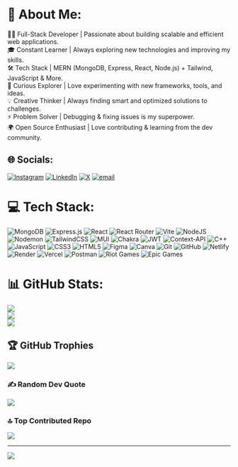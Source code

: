 # 💫 About Me:
👨‍💻 Full-Stack Developer | Passionate about building scalable and efficient web applications.<br>🎓 Constant Learner | Always exploring new technologies and improving my skills.<br>🛠️ Tech Stack | MERN (MongoDB, Express, React, Node.js) + Tailwind, JavaScript & More.<br>🔬 Curious Explorer | Love experimenting with new frameworks, tools, and ideas.<br>💡 Creative Thinker | Always finding smart and optimized solutions to challenges.<br>⚡ Problem Solver | Debugging & fixing issues is my superpower.<br>🌍 Open Source Enthusiast | Love contributing & learning from the dev community.


## 🌐 Socials:
[![Instagram](https://img.shields.io/badge/Instagram-%23E4405F.svg?logo=Instagram&logoColor=white)](https://instagram.com/jatanmathasoliya) [![LinkedIn](https://img.shields.io/badge/LinkedIn-%230077B5.svg?logo=linkedin&logoColor=white)](https://linkedin.com/in/jatan-mathasoliya) [![X](https://img.shields.io/badge/X-black.svg?logo=X&logoColor=white)](https://x.com/JatanM_010) [![email](https://img.shields.io/badge/Email-D14836?logo=gmail&logoColor=white)](mailto:jatanmathasoliya@gmail.com) 

# 💻 Tech Stack:
![MongoDB](https://img.shields.io/badge/MongoDB-%234ea94b.svg?style=plastic&logo=mongodb&logoColor=white) ![Express.js](https://img.shields.io/badge/express.js-%23404d59.svg?style=plastic&logo=express&logoColor=%2361DAFB) ![React](https://img.shields.io/badge/react-%2320232a.svg?style=plastic&logo=react&logoColor=%2361DAFB) ![React Router](https://img.shields.io/badge/React_Router-CA4245?style=plastic&logo=react-router&logoColor=white) ![Vite](https://img.shields.io/badge/vite-%23646CFF.svg?style=plastic&logo=vite&logoColor=white) ![NodeJS](https://img.shields.io/badge/node.js-6DA55F?style=plastic&logo=node.js&logoColor=white) ![Nodemon](https://img.shields.io/badge/NODEMON-%23323330.svg?style=plastic&logo=nodemon&logoColor=%BBDEAD) ![TailwindCSS](https://img.shields.io/badge/tailwindcss-%2338B2AC.svg?style=plastic&logo=tailwind-css&logoColor=white) ![MUI](https://img.shields.io/badge/MUI-%230081CB.svg?style=plastic&logo=mui&logoColor=white) ![Chakra](https://img.shields.io/badge/chakra-%234ED1C5.svg?style=plastic&logo=chakraui&logoColor=white) ![JWT](https://img.shields.io/badge/JWT-black?style=plastic&logo=JSON%20web%20tokens) ![Context-API](https://img.shields.io/badge/Context--Api-000000?style=plastic&logo=react) ![C++](https://img.shields.io/badge/c++-%2300599C.svg?style=plastic&logo=c%2B%2B&logoColor=white) ![JavaScript](https://img.shields.io/badge/javascript-%23323330.svg?style=plastic&logo=javascript&logoColor=%23F7DF1E) ![CSS3](https://img.shields.io/badge/css3-%231572B6.svg?style=plastic&logo=css3&logoColor=white) ![HTML5](https://img.shields.io/badge/html5-%23E34F26.svg?style=plastic&logo=html5&logoColor=white) ![Figma](https://img.shields.io/badge/figma-%23F24E1E.svg?style=plastic&logo=figma&logoColor=white) ![Canva](https://img.shields.io/badge/Canva-%2300C4CC.svg?style=plastic&logo=Canva&logoColor=white) ![Git](https://img.shields.io/badge/git-%23F05033.svg?style=plastic&logo=git&logoColor=white) ![GitHub](https://img.shields.io/badge/github-%23121011.svg?style=plastic&logo=github&logoColor=white) ![Netlify](https://img.shields.io/badge/netlify-%23000000.svg?style=plastic&logo=netlify&logoColor=#00C7B7) ![Render](https://img.shields.io/badge/Render-%46E3B7.svg?style=plastic&logo=render&logoColor=white) ![Vercel](https://img.shields.io/badge/vercel-%23000000.svg?style=plastic&logo=vercel&logoColor=white) ![Postman](https://img.shields.io/badge/Postman-FF6C37?style=plastic&logo=postman&logoColor=white) ![Riot Games](https://img.shields.io/badge/riotgames-D32936.svg?style=plastic&logo=riotgames&logoColor=white) ![Epic Games](https://img.shields.io/badge/epicgames-%23313131.svg?style=plastic&logo=epicgames&logoColor=white)
# 📊 GitHub Stats:
![](https://github-readme-stats.vercel.app/api?username=Jatan-Mathasoliya&theme=merko&hide_border=true&include_all_commits=true&count_private=true)<br/>
![](https://github-readme-streak-stats.herokuapp.com/?user=Jatan-Mathasoliya&theme=merko&hide_border=true)<br/>
![](https://github-readme-stats.vercel.app/api/top-langs/?username=Jatan-Mathasoliya&theme=merko&hide_border=true&include_all_commits=true&count_private=true&layout=compact)

## 🏆 GitHub Trophies
![](https://github-profile-trophy.vercel.app/?username=Jatan-Mathasoliya&theme=radical&no-frame=false&no-bg=false&margin-w=4)

### ✍️ Random Dev Quote
![](https://quotes-github-readme.vercel.app/api?type=horizontal&theme=radical)

### 🔝 Top Contributed Repo
![](https://github-contributor-stats.vercel.app/api?username=Jatan-Mathasoliya&limit=5&theme=dark&combine_all_yearly_contributions=true)

---
[![](https://visitcount.itsvg.in/api?id=Jatan-Mathasoliya&icon=0&color=0)](https://visitcount.itsvg.in)

<!-- Proudly created with GPRM ( https://gprm.itsvg.in ) -->
